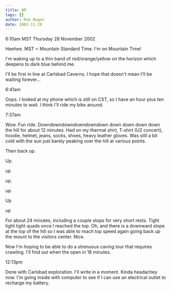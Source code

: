 ```yaml
---
title: AM
tags: []
author: Rob Nugen
date: 2002-11-28
---
```


<p class=date>6:10am MST Thursday 28 November 2002</p>

<p>Heehee.  MST = Mountain Standard Time.  I'm on Mountain Time!</p>

<p>I'm waking up to a thin band of red/orange/yellow on the horizon
which deepens to dark blue behind me.</p>

<p>I'll be first in line at Carlsbad Caverns.  I hope that doesn't
mean I'll be waiting forever...</p>

<p class=date>6:41am</p>

<p>Oops.  I looked at my phone which is still on CST, so I have an
hour plus ten minutes to wait.  I think I'll ride my bike around.</p>

<p class=date>7:37am</p>

<p>Wow.  Fun ride.  Downdowndowndowndowndown down down down down the
hill for about 12 minutes.  Had on my thermal shirt, T-shirt (U2
concert), hoodie, helmet, jeans, socks, shoes, heavy leather gloves.
Was still a bit cold with the sun just barely peaking over the hill at
various points.</p>

<p>Then back up.</p>

<p>Up.</p>

<p>up</p>

<p>up.</p>

<p>up.</p>

<p>Up</p>

<p>up</p>

<p>For about 24 minutes, including a couple stops for very short
rests.  Tight tight tight quads once I reached the top.  Oh, and there
is a downward slope at the top of the hill so I was able to reach top
speed again going back up the mount to the visitors center.  Nice.</p>

<p>Now I'm hoping to be able to do a strenuous caving tour that
requires crawling.  I'll find out when the open in 18 minutes.</p>

<p class=date>12:13pm</p>

<p>Done with Carlsbad exploration.  I'll write in a moment.  Kinda
headachey now.  I'm going inside with computer to see if I can use an
electrical outlet to recharge my battery.</p>


